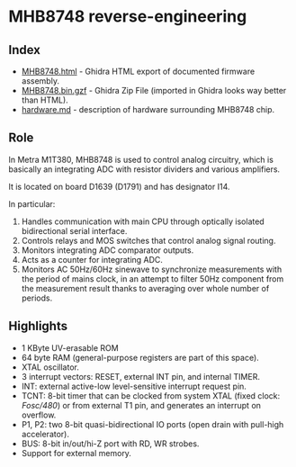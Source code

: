 # MHB8748 reverse-engineering

## Index

- [MHB8748.html](MHB8748.html) - Ghidra HTML export of documented firmware
  assembly.
- [MHB8748.bin.gzf](MHB8748.bin.gzf) - Ghidra Zip File (imported in Ghidra looks
  way better than HTML).
- [hardware.md](hardware.md) - description of hardware surrounding MHB8748 chip.

## Role

In Metra M1T380, MHB8748 is used to control analog circuitry, which is basically
an integrating ADC with resistor dividers and various amplifiers.

It is located on board D1639 (D1791) and has designator I14.

In particular:
1. Handles communication with main CPU through optically isolated bidirectional
   serial interface.
2. Controls relays and MOS switches that control analog signal routing.
3. Monitors integrating ADC comparator outputs.
4. Acts as a counter for integrating ADC.
5. Monitors AC 50Hz/60Hz sinewave to synchronize measurements with the period of
   mains clock, in an attempt to filter 50Hz component from the measurement
   result thanks to averaging over whole number of periods.

## Highlights

- 1 KByte UV-erasable ROM
- 64 byte RAM (general-purpose registers are part of this space). 
- XTAL oscillator.
- 3 interrupt vectors: RESET, external INT pin, and internal TIMER.
- INT: external active-low level-sensitive interrupt request pin.
- TCNT: 8-bit timer that can be clocked from system XTAL (fixed clock:
  *Fosc/480*) or from external T1 pin, and generates an interrupt on overflow.
- P1, P2: two 8-bit quasi-bidirectional IO ports (open drain with pull-high
  accelerator).
- BUS: 8-bit in/out/hi-Z port with RD, WR strobes. 
- Support for external memory.